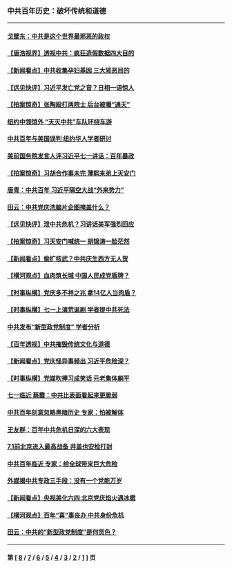 ### 中共百年历史：破坏传统和道德
---
#### [戈壁东：中共是这个世界最邪恶的政权](../../pages/nf1176114/n13085641.md?07210430) 
#### [【唐浩视界】透视中共：疯狂造假数据四大目的](../../pages/nf1176114/n13080590.md?07210430) 
#### [【新闻看点】中共收集孕妇基因 三大邪恶目的](../../pages/nf1176114/n13077182.md?07210430) 
#### [【远见快评】习近平发亡党之音？日相一语惊人](../../pages/nf1176114/n13074809.md?07210430) 
#### [【拍案惊奇】张陶殴打两院士 后台被曝“通天”](../../pages/nf1176114/n13070496.md?07210430) 
#### [纽约中领馆外 “天灭中共”车队环绕车游](../../pages/nf1176114/n13070693.md?07210430) 
#### [中共百年与美国误判 纽约华人学者研讨](../../pages/nf1176114/n13067969.md?07210430) 
#### [美前国务院发言人评习近平七一讲话：百年暴政](../../pages/nf1176114/n13066986.md?07210430) 
#### [【拍案惊奇】习胡合作事未完 薄熙来弟上天安门](../../pages/nf1176114/n13065867.md?07210430) 
#### [唐青：中共百年 习近平隔空大战“外来势力”](../../pages/nf1176114/n13065976.md?07210430) 
#### [田云：中共党庆洗脑片企图掩盖什么？](../../pages/nf1176114/n13064395.md?07210430) 
#### [【远见快评】泄中共危机？习讲话美军强烈回应](../../pages/nf1176114/n13064269.md?07210430) 
#### [【拍案惊奇】习天安门喊统一 胡锦涛一脸茫然](../../pages/nf1176114/n13063233.md?07210430) 
#### [【新闻看点】偷扩核武？中共庆生西方无人贺](../../pages/nf1176114/n13061263.md?07210430) 
#### [【横河观点】血肉筑长城 中国人民成党盾牌？](../../pages/nf1176114/n13061779.md?07210430) 
#### [【时事纵横】党庆多不祥之兆 拿14亿人当肉盾？](../../pages/nf1176114/n13061709.md?07210430) 
#### [【时事纵横】七一上演荒诞剧 学者提中共死法](../../pages/nf1176114/n13058990.md?07210430) 
#### [中共发布“新型政党制度” 学者分析](../../pages/nf1176114/n13056354.md?07210430) 
#### [【百年透视】中共摧毁传统文化与道德](../../pages/nf1176114/n13057253.md?07210430) 
#### [【新闻看点】党庆怪异事频出 习近平危险深？](../../pages/nf1176114/n13056781.md?07210430) 
#### [【时事纵横】党媒吹捧习成笑话 元老集体躺平](../../pages/nf1176114/n13056792.md?07210430) 
#### [七一临近 蔡霞：中共比表面看起来更脆弱](../../pages/nf1176114/n13056418.md?07210430) 
#### [中共百年刻意忽略黑暗历史 专家：怕被解体](../../pages/nf1176114/n13056056.md?07210430) 
#### [王友群：百年中共危机日深的六大表现](../../pages/nf1176114/n13054263.md?07210430) 
#### [7.1前北京进入最高战备 井盖也安检打封](../../pages/nf1176114/n13053641.md?07210430) 
#### [中共百年临近 专家：给全球带来巨大危险](../../pages/nf1176114/n13053663.md?07210430) 
#### [外媒揭中共专政三手段：没有一个党能万岁](../../pages/nf1176114/n13049352.md?07210430) 
#### [【新闻看点】央视美化六四 北京党庆焰火遇冰雹](../../pages/nf1176114/n13048310.md?07210430) 
#### [【横河观点】百年“喜”事丧办 中共身份危机](../../pages/nf1176114/n13049869.md?07210430) 
#### [田云：中共的“新型政党制度”是何货色？](../../pages/nf1176114/n13049010.md?07210430) 

---
#### 第 [ [8](./8.md?07210430) / [7](./7.md?07210430) / [6](./6.md?07210430) / [5](./5.md?07210430) / [4](./4.md?07210430) / [3](./3.md?07210430) / [2](./2.md?07210430) / [1](./1.md?07210430) ] 页
